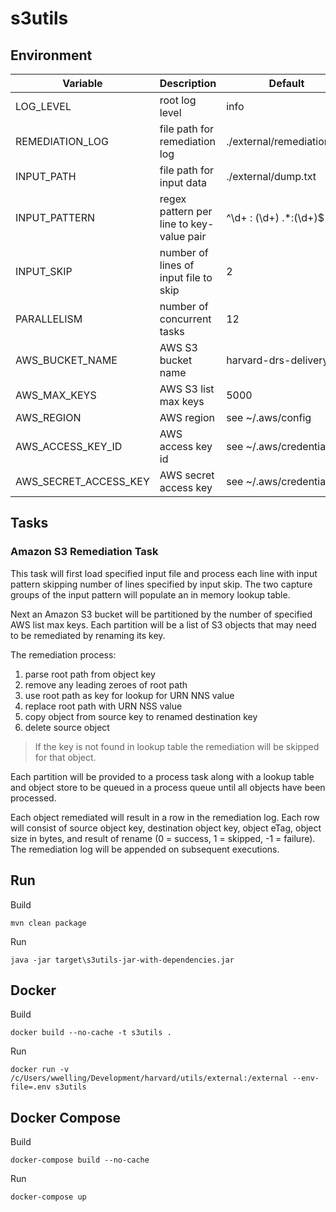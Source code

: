 # s3utils

## Environment

| Variable              | Description                              | Default                    |
| --------------------- | ---------------------------------------- | -------------------------- |
| LOG_LEVEL             | root log level                           | info                       |
| REMEDIATION_LOG       | file path for remediation log            | ./external/remediation.log |
| INPUT_PATH            | file path for input data                 | ./external/dump.txt        |
| INPUT_PATTERN         | regex pattern per line to key-value pair | ^\\d+ : (\\d+) .*:(\\d+)$  |
| INPUT_SKIP            | number of lines of input file to skip    | 2                          |
| PARALLELISM           | number of concurrent tasks               | 12                         |
| AWS_BUCKET_NAME       | AWS S3 bucket name                       | harvard-drs-delivery       |
| AWS_MAX_KEYS          | AWS S3 list max keys                     | 5000                       |
| AWS_REGION            | AWS region                               | see ~/.aws/config          |
| AWS_ACCESS_KEY_ID     | AWS access key id                        | see ~/.aws/credentials     |
| AWS_SECRET_ACCESS_KEY | AWS secret access key                    | see ~/.aws/credentials     |

## Tasks

### Amazon S3 Remediation Task

This task will first load specified input file and process each line with input pattern skipping number of lines specified by input skip. The two capture groups of the input pattern will populate an in memory lookup table.

Next an Amazon S3 bucket will be partitioned by the number of specified AWS list max keys. Each partition will be a list of S3 objects that may need to be remediated by renaming its key.

The remediation process:

1. parse root path from object key
2. remove any leading zeroes of root path
3. use root path as key for lookup for URN NNS value
4. replace root path with URN NSS value
5. copy object from source key to renamed destination key
6. delete source object

> If the key is not found in lookup table the remediation will be skipped for that object.

Each partition will be provided to a process task along with a lookup table and object store to be queued in a process queue until all objects have been processed.

Each object remediated will result in a row in the remediation log. Each row will consist of source object key, destination object key, object eTag, object size in bytes, and result of rename (0 = success, 1 = skipped, -1 = failure). The remediation log will be appended on subsequent executions.

## Run

Build
```
mvn clean package
```

Run
```
java -jar target\s3utils-jar-with-dependencies.jar
```

## Docker

Build
```
docker build --no-cache -t s3utils .
```

Run
```
docker run -v /c/Users/wwelling/Development/harvard/utils/external:/external --env-file=.env s3utils
```

## Docker Compose

Build
```
docker-compose build --no-cache
```

Run
```
docker-compose up
```

